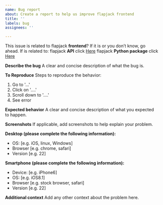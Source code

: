 ```yaml
---
name: Bug report
about: Create a report to help us improve flapjack frontend
title: ''
labels: bug
assignees: ''

---
```


This issue is related to flapjack **frontend**?
If it is or you don’t know, go ahead. 
If is related to:
flapjack **API** click [Here](https://github.com/SynBioUC/flapjack_api)
flapjack **Python package** click [Here](https://github.com/SynBioUC/flapjack)

**Describe the bug**
A clear and concise description of what the bug is.

**To Reproduce**
Steps to reproduce the behavior:
1. Go to '...'
2. Click on '....'
3. Scroll down to '....'
4. See error

**Expected behavior**
A clear and concise description of what you expected to happen.

**Screenshots**
If applicable, add screenshots to help explain your problem.

**Desktop (please complete the following information):**
 - OS: [e.g. iOS, linux, Windows]
 - Browser [e.g. chrome, safari]
 - Version [e.g. 22]

**Smartphone (please complete the following information):**
 - Device: [e.g. iPhone6]
 - OS: [e.g. iOS8.1]
 - Browser [e.g. stock browser, safari]
 - Version [e.g. 22]

**Additional context**
Add any other context about the problem here.
